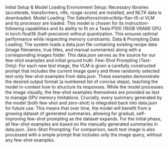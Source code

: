Initial Setup & Model Loading
Environment Setup: Necessary libraries (accelerate, transformers, nltk, rouge-score) are installed, and NLTK data is downloaded.
Model Loading: The Salesforce/instructblip-flan-t5-xl VLM and its processor are loaded. This model is chosen for its instruction-following capabilities and its ability to fit on a Tesla P100 (16GB VRAM) GPU in torch.float16 (half-precision) without quantization. This ensures optimal performance while respecting memory constraints.
Data & Prompting
Data Loading: The system loads a data.json file containing existing recipe data (image filenames, true titles, and manual summaries) along with a corresponding images folder. This data.json serves as the source for our few-shot examples and initial ground truth.
Few-Shot Prompting (Text-Only): For each new test image, the VLM is given a carefully constructed prompt that includes the current image query and three randomly selected text-only few-shot examples from data.json. These examples demonstrate the desired output format (a numbered list of concise steps), teaching the model in-context how to structure its responses. While the model processes the image visually, the few-shot examples themselves are provided as text to manage GPU memory limitations.
Crucially, every summary generated by the model (both few-shot and zero-shot) is integrated back into data.json for future use. This means that over time, the model will benefit from a growing dataset of generated summaries, allowing for gradual, self-improving few-shot prompting as the dataset expands. For the initial phase, all few-shot examples are based on the manually generated summaries in data.json.
Zero-Shot Prompting: For comparison, each test image is also processed with a simple prompt that includes only the image query, without any few-shot examples.

